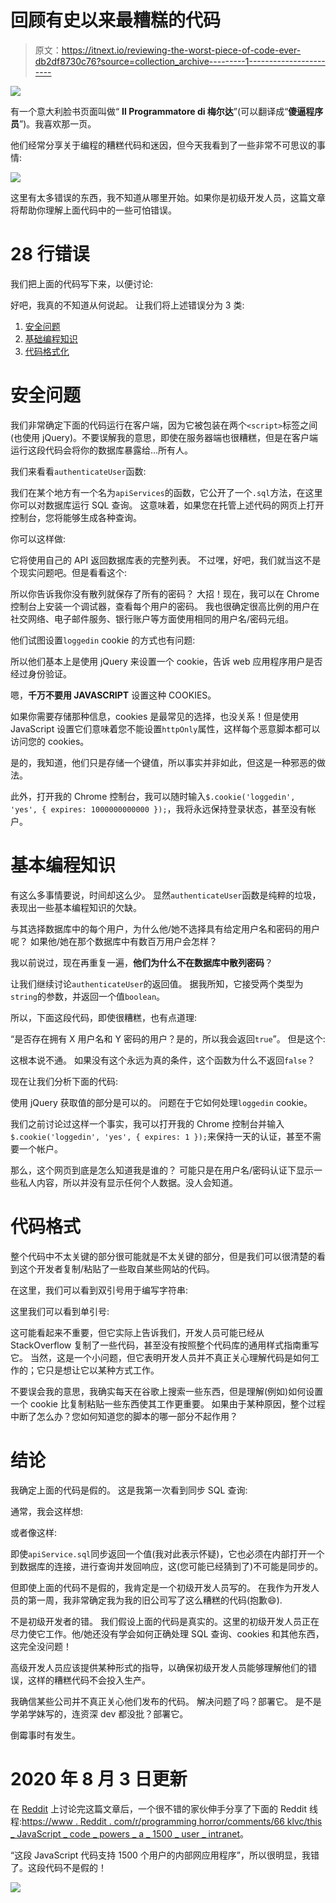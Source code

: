 # 回顾有史以来最糟糕的代码

> 原文：<https://itnext.io/reviewing-the-worst-piece-of-code-ever-db2df8730c76?source=collection_archive---------1----------------------->

![](img/df4511b07ca7a5ff3af51ff41b40d59d.png)

有一个意大利脸书页面叫做“ **Il Programmatore di 梅尔达**”(可以翻译成“**傻逼程序员**”)。我喜欢那一页。

他们经常分享关于编程的糟糕代码和迷因，但今天我看到了一些非常不可思议的事情:

![](img/3053307bffbf1c750bbd4572c535ea9d.png)

这里有太多错误的东西，我不知道从哪里开始。如果你是初级开发人员，这篇文章将帮助你理解上面代码中的一些可怕错误。

# 28 行错误

我们把上面的代码写下来，以便讨论:

好吧，我真的不知道从何说起。
让我们将上述错误分为 3 类:

1.  [安全问题](https://www.hackdoor.io/articles/reviewing-the-worst-piece-of-code-ever-2dd33ae21850#security-issues)
2.  [基础编程知识](https://www.hackdoor.io/articles/reviewing-the-worst-piece-of-code-ever-2dd33ae21850#basic-programming-knowledge)
3.  [代码格式化](https://www.hackdoor.io/articles/reviewing-the-worst-piece-of-code-ever-2dd33ae21850#code-formatting)

# 安全问题

我们非常确定下面的代码运行在客户端，因为它被包装在两个`<script>`标签之间(也使用 jQuery)。不要误解我的意思，即使在服务器端也很糟糕，但是在客户端运行这段代码会将你的数据库暴露给…所有人。

我们来看看`authenticateUser`函数:

我们在某个地方有一个名为`apiServices`的函数，它公开了一个`.sql`方法，在这里你可以对数据库运行 SQL 查询。
这意味着，如果您在托管上述代码的网页上打开控制台，您将能够生成各种查询。

你可以这样做:

它将使用自己的 API 返回数据库表的完整列表。
不过嘿，好吧，我们就当这不是个现实问题吧。但是看看这个:

所以你告诉我你没有散列就保存了所有的密码？
大招！现在，我可以在 Chrome 控制台上安装一个调试器，查看每个用户的密码。
我也很确定很高比例的用户在社交网络、电子邮件服务、银行账户等方面使用相同的用户名/密码元组。

他们试图设置`loggedin` cookie 的方式也有问题:

所以他们基本上是使用 jQuery 来设置一个 cookie，告诉 web 应用程序用户是否经过身份验证。

嗯，**千万不要用 JAVASCRIPT** 设置这种 COOKIES。

如果你需要存储那种信息，cookies 是最常见的选择，也没关系！但是使用 JavaScript 设置它们意味着您不能设置`httpOnly`属性，这样每个恶意脚本都可以访问您的 cookies。

是的，我知道，他们只是存储一个键值，所以事实并非如此，但这是一种邪恶的做法。

此外，打开我的 Chrome 控制台，我可以随时输入`$.cookie('loggedin', 'yes', { expires: 1000000000000 });`，我将永远保持登录状态，甚至没有帐户。

# 基本编程知识

有这么多事情要说，时间却这么少。
显然`authenticateUser`函数是纯粹的垃圾，表现出一些基本编程知识的欠缺。

与其选择数据库中的每个用户，为什么他/她不选择具有给定用户名和密码的用户呢？
如果他/她在那个数据库中有数百万用户会怎样？

我以前说过，现在再重复一遍，**他们为什么不在数据库中散列密码**？

让我们继续讨论`authenticateUser`的返回值。
据我所知，它接受两个类型为`string`的参数，并返回一个值`boolean`。

所以，下面这段代码，即使很糟糕，也有点道理:

“是否存在拥有 X 用户名和 Y 密码的用户？是的，所以我会返回`true`”。
但是这个:

这根本说不通。
如果没有这个永远为真的条件，这个函数为什么不返回`false`？

现在让我们分析下面的代码:

使用 jQuery 获取值的部分是可以的。
问题在于它如何处理`loggedin` cookie。

我们之前讨论过这样一个事实，我可以打开我的 Chrome 控制台并输入`$.cookie('loggedin', 'yes', { expires: 1 });`来保持一天的认证，甚至不需要一个帐户。

那么，这个网页到底是怎么知道我是谁的？
可能只是在用户名/密码认证下显示一些私人内容，所以并没有显示任何个人数据。没人会知道。

# 代码格式

整个代码中不太关键的部分很可能就是不太关键的部分，但是我们可以很清楚的看到这个开发者复制/粘贴了一些取自某些网站的代码。

在这里，我们可以看到双引号用于编写字符串:

这里我们可以看到单引号:

这可能看起来不重要，但它实际上告诉我们，开发人员可能已经从 StackOverflow 复制了一些代码，甚至没有按照整个代码库的通用样式指南重写它。
当然，这是一个小问题，但它表明开发人员并不真正关心理解代码是如何工作的；它只是想让它以某种方式工作。

不要误会我的意思，我确实每天在谷歌上搜索一些东西，但是理解(例如)如何设置一个 cookie 比复制粘贴一些东西使其工作更重要。
如果由于某种原因，整个过程中断了怎么办？您如何知道您的脚本的哪一部分不起作用？

# 结论

我确定上面的代码是假的。
这是我第一次看到同步 SQL 查询:

通常，我会这样想:

或者像这样:

即使`apiService.sql`同步返回一个值(我对此表示怀疑)，它也必须在内部打开一个到数据库的连接，进行查询并发回响应，这(您可能已经猜到了)不可能是同步的。

但即使上面的代码不是假的，我肯定是一个初级开发人员写的。
在我作为开发人员的第一周，我非常确定我为我的旧公司写了这么糟糕的代码(抱歉😄).

不是初级开发者的错。
我们假设上面的代码是真实的。这里的初级开发人员正在尽力使它工作。他/她还没有学会如何正确处理 SQL 查询、cookies 和其他东西，这完全没问题！

高级开发人员应该提供某种形式的指导，以确保初级开发人员能够理解他们的错误，这样的糟糕代码不会投入生产。

我确信某些公司并不真正关心他们发布的代码。
解决问题了吗？部署它。
是不是学弟学妹写的，连资深 dev 都没批？部署它。

倒霉事时有发生。

# 2020 年 8 月 3 日更新

在 [Reddit](https://www.reddit.com/r/programming/comments/i1ph52/reviewing_the_worst_piece_of_code_ever) 上讨论完这篇文章后，一个很不错的家伙伸手分享了下面的 Reddit 线程:[https://www . Reddit . com/r/programming horror/comments/66 klvc/this _ JavaScript _ code _ powers _ a _ 1500 _ user _ intranet](https://www.reddit.com/r/programminghorror/comments/66klvc/this_javascript_code_powers_a_1500_user_intranet)。

“这段 JavaScript 代码支持 1500 个用户的内部网应用程序”，所以很明显，我错了。这段代码不是假的！

[![](img/e05f00ed2cddfd2907284cb397168c3d.png)](https://github.com/sponsors/micheleriva)